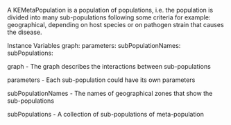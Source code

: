 A KEMetaPopulation is a population of populations, i.e. the population is divided into many sub-populations following some criteria for example: geographical, depending on host species or on pathogen strain that causes the disease.

Instance Variables
	graph:		<KEGraph>
	parameters:		<Dictionary>
	subPopulationNames:		<OrderedCollection>
	subPopulations:		<OrderedCollection>

graph
	- The graph describes the interactions between sub-populations

parameters
	- Each sub-population could have its own parameters

subPopulationNames
	- The names of geographical zones that show the sub-populations

subPopulations
	- A collection of sub-populations of meta-population
